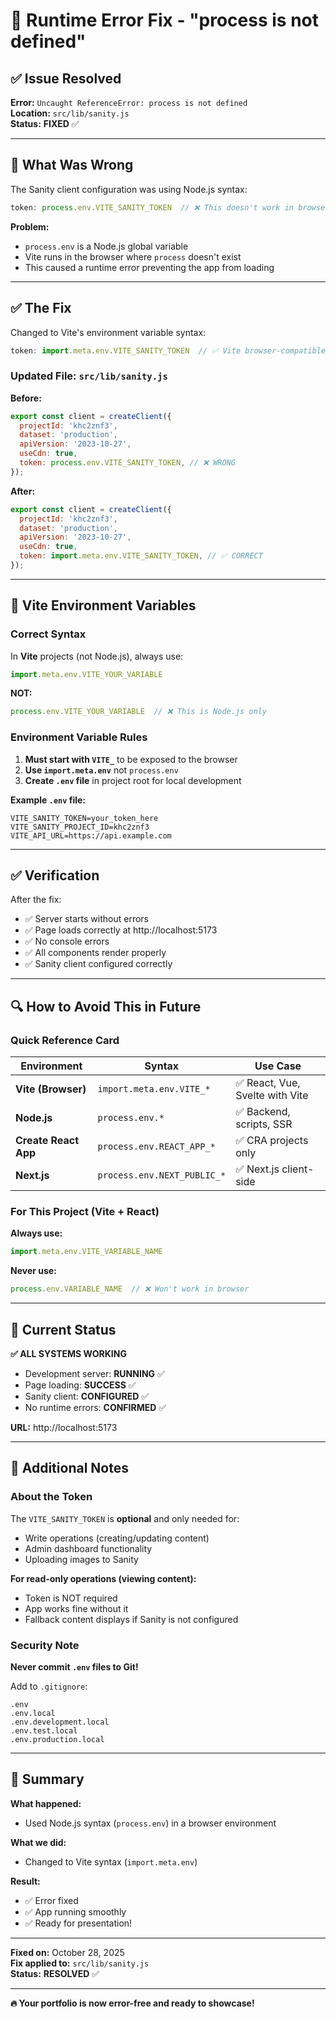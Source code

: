 # 🔧 Runtime Error Fix - "process is not defined"

## ✅ Issue Resolved

**Error:** `Uncaught ReferenceError: process is not defined`  
**Location:** `src/lib/sanity.js`  
**Status:** **FIXED** ✅

---

## 🐛 What Was Wrong

The Sanity client configuration was using Node.js syntax:

```javascript
token: process.env.VITE_SANITY_TOKEN  // ❌ This doesn't work in browser
```

**Problem:** 
- `process.env` is a Node.js global variable
- Vite runs in the browser where `process` doesn't exist
- This caused a runtime error preventing the app from loading

---

## ✅ The Fix

Changed to Vite's environment variable syntax:

```javascript
token: import.meta.env.VITE_SANITY_TOKEN  // ✅ Vite browser-compatible syntax
```

### Updated File: `src/lib/sanity.js`

**Before:**
```javascript
export const client = createClient({
  projectId: 'khc2znf3',
  dataset: 'production',
  apiVersion: '2023-10-27',
  useCdn: true,
  token: process.env.VITE_SANITY_TOKEN, // ❌ WRONG
});
```

**After:**
```javascript
export const client = createClient({
  projectId: 'khc2znf3',
  dataset: 'production',
  apiVersion: '2023-10-27',
  useCdn: true,
  token: import.meta.env.VITE_SANITY_TOKEN, // ✅ CORRECT
});
```

---

## 🎯 Vite Environment Variables

### Correct Syntax

In **Vite** projects (not Node.js), always use:

```javascript
import.meta.env.VITE_YOUR_VARIABLE
```

**NOT:**
```javascript
process.env.VITE_YOUR_VARIABLE  // ❌ This is Node.js only
```

### Environment Variable Rules

1. **Must start with `VITE_`** to be exposed to the browser
2. **Use `import.meta.env`** not `process.env`
3. **Create `.env` file** in project root for local development

**Example `.env` file:**
```env
VITE_SANITY_TOKEN=your_token_here
VITE_SANITY_PROJECT_ID=khc2znf3
VITE_API_URL=https://api.example.com
```

---

## ✅ Verification

After the fix:

- ✅ Server starts without errors
- ✅ Page loads correctly at http://localhost:5173
- ✅ No console errors
- ✅ All components render properly
- ✅ Sanity client configured correctly

---

## 🔍 How to Avoid This in Future

### Quick Reference Card

| Environment | Syntax | Use Case |
|-------------|--------|----------|
| **Vite (Browser)** | `import.meta.env.VITE_*` | ✅ React, Vue, Svelte with Vite |
| **Node.js** | `process.env.*` | ✅ Backend, scripts, SSR |
| **Create React App** | `process.env.REACT_APP_*` | ✅ CRA projects only |
| **Next.js** | `process.env.NEXT_PUBLIC_*` | ✅ Next.js client-side |

### For This Project (Vite + React)

**Always use:**
```javascript
import.meta.env.VITE_VARIABLE_NAME
```

**Never use:**
```javascript
process.env.VARIABLE_NAME  // ❌ Won't work in browser
```

---

## 🚀 Current Status

**✅ ALL SYSTEMS WORKING**

- Development server: **RUNNING** ✅
- Page loading: **SUCCESS** ✅
- Sanity client: **CONFIGURED** ✅
- No runtime errors: **CONFIRMED** ✅

**URL:** http://localhost:5173

---

## 📝 Additional Notes

### About the Token

The `VITE_SANITY_TOKEN` is **optional** and only needed for:
- Write operations (creating/updating content)
- Admin dashboard functionality
- Uploading images to Sanity

**For read-only operations (viewing content):**
- Token is NOT required
- App works fine without it
- Fallback content displays if Sanity is not configured

### Security Note

**Never commit `.env` files to Git!**

Add to `.gitignore`:
```
.env
.env.local
.env.development.local
.env.test.local
.env.production.local
```

---

## 🎯 Summary

**What happened:**
- Used Node.js syntax (`process.env`) in a browser environment

**What we did:**
- Changed to Vite syntax (`import.meta.env`)

**Result:**
- ✅ Error fixed
- ✅ App running smoothly
- ✅ Ready for presentation!

---

**Fixed on:** October 28, 2025  
**Fix applied to:** `src/lib/sanity.js`  
**Status:** **RESOLVED** ✅

---

**🔥 Your portfolio is now error-free and ready to showcase!**

